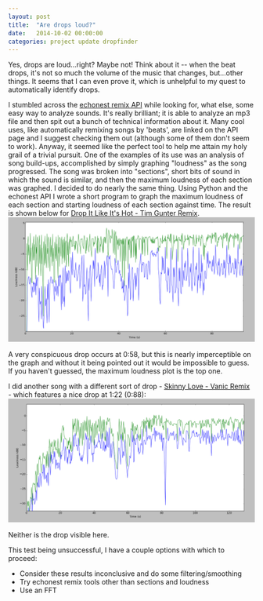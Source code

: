 ```yaml
---
layout: post
title:  "Are drops loud?"
date:   2014-10-02 00:00:00
categories: project update dropfinder
---
```


Yes, drops are loud...right?  Maybe not!  Think about it -- when the beat drops, it's not so much the volume of the music that changes, but...other things.  It seems that I can even prove it, which is unhelpful to my quest to automatically identify drops.


I stumbled across the [echonest remix API](http://echonest.github.io/remix/) while looking for, what else, some easy way to analyze sounds.  It's really brilliant; it is able to analyze an mp3 file and then spit out a bunch of technical information about it.  Many cool uses, like automatically remixing songs by 'beats', are linked on the API page and I suggest checking them out (although some of them don't seem to work).  Anyway, it seemed like the perfect tool to help me attain my holy grail of a trivial pursuit.  One of the examples of its use was an analysis of song build-ups, accomplished by simply graphing "loudness" as the song progressed.  The song was broken into "sections", short bits of sound in which the sound is similar, and then the maximum loudness of each section was graphed.  I decided to do nearly the same thing.  Using Python and the echonest API I wrote a short program to graph the maximum loudness of each section and starting loudness of each section against time.  The result is shown below for [Drop It Like It's Hot - Tim Gunter Remix](https://soundcloud.com/timgunter/drop-it-like-its-hot-tim-gunter-remix).
![alt text](/dropit.PNG)

A very conspicuous drop occurs at 0:58, but this is nearly imperceptible on the graph and without it being pointed out it would be impossible to guess.  If you haven't guessed, the maximum loudness plot is the top one.

I did another song with a different sort of drop - [Skinny Love - Vanic Remix](https://soundcloud.com/djvanic/skinny-love-vanic) - which features a nice drop at 1:22 (0:88):
![alt text](/birdy.PNG)

Neither is the drop visible here.

This test being unsuccessful, I have a couple options with which to proceed:

* Consider these results inconclusive and do some filtering/smoothing
* Try echonest remix tools other than sections and loudness
* Use an FFT